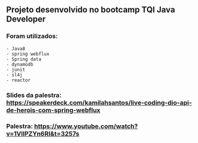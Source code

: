 ## Projeto desenvolvido no bootcamp TQI Java Developer 

### Foram utilizados:
    - Java8
    - spring webflux
    - Spring data
    - dynamodb
    - junit
    - sl4j
    - reactor

### Slides da palestra: https://speakerdeck.com/kamilahsantos/live-coding-dio-api-de-herois-com-spring-webflux
### Palestra: https://www.youtube.com/watch?v=1VllPZYn6RI&t=3257s
